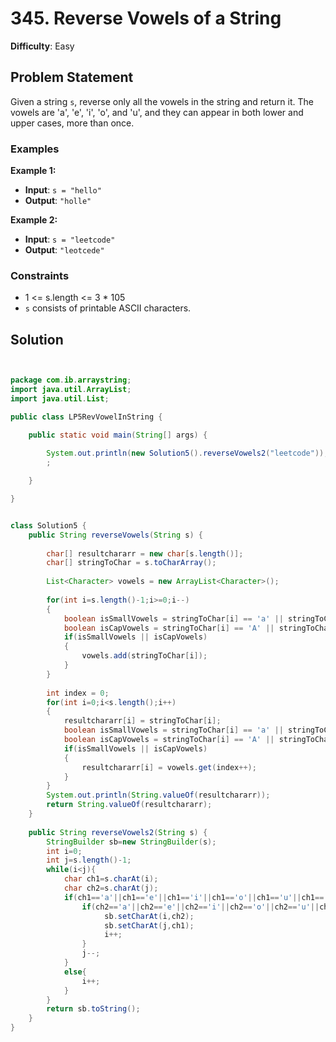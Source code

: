# 345. Reverse Vowels of a String

**Difficulty**: Easy

## Problem Statement
Given a string `s`, reverse only all the vowels in the string and return it. The vowels are 'a', 'e', 'i', 'o', and 'u', and they can appear in both lower and upper cases, more than once.

### Examples

**Example 1:**
- **Input**: `s = "hello"`
- **Output**: `"holle"`

**Example 2:**
- **Input**: `s = "leetcode"`
- **Output**: `"leotcede"`

### Constraints
- 1 <= s.length <= 3 * 105
- `s` consists of printable ASCII characters.

## Solution

```java


package com.ib.arraystring;
import java.util.ArrayList;
import java.util.List;

public class LP5RevVowelInString {

	public static void main(String[] args) {
		
		System.out.println(new Solution5().reverseVowels2("leetcode"));
		;

	}

}


class Solution5 {
    public String reverseVowels(String s) {
    	
    	char[] resultchararr = new char[s.length()];
    	char[] stringToChar = s.toCharArray();
    	
    	List<Character> vowels = new ArrayList<Character>();
    	
    	for(int i=s.length()-1;i>=0;i--)
    	{
    		boolean isSmallVowels = stringToChar[i] == 'a' || stringToChar[i] == 'e' || stringToChar[i] == 'i' || stringToChar[i] == 'o' || stringToChar[i] == 'u';
    		boolean isCapVowels = stringToChar[i] == 'A' || stringToChar[i] == 'E' || stringToChar[i] == 'I' || stringToChar[i] == 'O' || stringToChar[i] == 'U';
    		if(isSmallVowels || isCapVowels)
    		{
    			vowels.add(stringToChar[i]);
    		}
    	}
    	
    	int index = 0;
    	for(int i=0;i<s.length();i++)
    	{
    		resultchararr[i] = stringToChar[i];
    		boolean isSmallVowels = stringToChar[i] == 'a' || stringToChar[i] == 'e' || stringToChar[i] == 'i' || stringToChar[i] == 'o' || stringToChar[i] == 'u';
    		boolean isCapVowels = stringToChar[i] == 'A' || stringToChar[i] == 'E' || stringToChar[i] == 'I' || stringToChar[i] == 'O' || stringToChar[i] == 'U';
    		if(isSmallVowels || isCapVowels)
    		{
    			resultchararr[i] = vowels.get(index++);
    		}
    	}
    	System.out.println(String.valueOf(resultchararr));
    	return String.valueOf(resultchararr);
    }
    
    public String reverseVowels2(String s) {
        StringBuilder sb=new StringBuilder(s);
        int i=0;
        int j=s.length()-1;
        while(i<j){
            char ch1=s.charAt(i);
            char ch2=s.charAt(j);
            if(ch1=='a'||ch1=='e'||ch1=='i'||ch1=='o'||ch1=='u'||ch1=='A'||ch1=='E'||ch1=='I'||ch1=='O'||ch1=='U'){
                if(ch2=='a'||ch2=='e'||ch2=='i'||ch2=='o'||ch2=='u'||ch2=='A'||ch2=='E'||ch2=='I'||ch2=='O'||ch2=='U'){
                     sb.setCharAt(i,ch2);
                     sb.setCharAt(j,ch1);
                     i++;
                }
                j--;
            }
            else{
                i++;
            }
        }
        return sb.toString();
    }
}